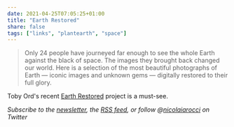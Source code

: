 ```yaml
---
date: 2021-04-25T07:05:25+01:00
title: "Earth Restored"
share: false
tags: ["links", "plantearth", "space"]
---
```

> Only 24 people have journeyed far enough to see the whole Earth against the
> black of space. The images they brought back changed our world. Here is
> a selection of the most beautiful photographs of Earth — iconic images and
> unknown gems — digitally restored to their full glory.

Toby Ord's recent [Earth Restored](https://www.tobyord.com/earth) project is
a must-see.

*Subscribe to the [newsletter][nl], the [RSS feed][rss], or follow @[nicolaiarocci][tw] on Twitter*

 [rss]: https://nicolaiarocci.com/index.xml
 [tw]: http://twitter.com/nicolaiarocci
 [nl]: https://nicolaiarocci.substack.com

